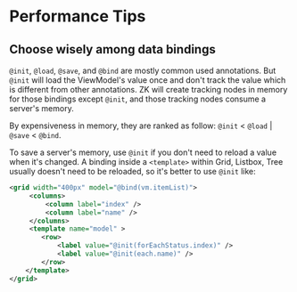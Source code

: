 # Performance Tips

## Choose wisely among data bindings

`@init`, `@load`, `@save`, and `@bind` are mostly common used annotations. But `@init` will load the ViewModel's value once and don't track the value which is different from other annotations. ZK will create tracking nodes in memory for those bindings except `@init`, and those tracking nodes consume a server's memory.

By expensiveness in memory, they are ranked as follow: `@init` < `@load` | `@save` < `@bind`.

To save a server's memory, use `@init` if you don't need to reload a value when it's changed. A binding inside a `<template>` within Grid, Listbox, Tree usually doesn't need to be reloaded, so it's better to use `@init` like:

```xml
<grid width="400px" model="@bind(vm.itemList)">
     <columns>
         <column label="index" />
         <column label="name" />
     </columns>
     <template name="model" >
        <row>
            <label value="@init(forEachStatus.index)" />
            <label value="@init(each.name)" />
        </row>
    </template>
</grid>

```


